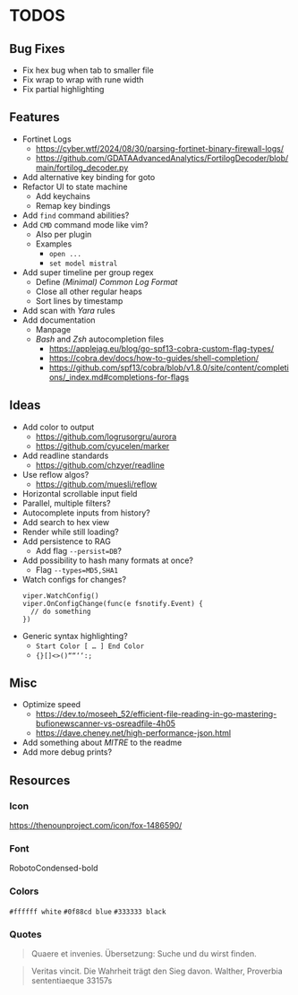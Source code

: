 # TODOS

## Bug Fixes
- Fix hex bug when tab to smaller file
- Fix wrap to wrap with rune width
- Fix partial highlighting

## Features
- Fortinet Logs
  - https://cyber.wtf/2024/08/30/parsing-fortinet-binary-firewall-logs/
  - https://github.com/GDATAAdvancedAnalytics/FortilogDecoder/blob/main/fortilog_decoder.py
- Add alternative key binding for goto
- Refactor UI to state machine
  - Add keychains
  - Remap key bindings
- Add `find` command abilities?
- Add `CMD` command mode like vim?
  - Also per plugin
  - Examples
    - `open ...`
    - `set model mistral`
- Add super timeline per group regex
  - Define *(Minimal) Common Log Format*
  - Close all other regular heaps
  - Sort lines by timestamp
- Add scan with *Yara* rules
- Add documentation
  - Manpage
  - *Bash* and *Zsh* autocompletion files
    - https://applejag.eu/blog/go-spf13-cobra-custom-flag-types/
    - https://cobra.dev/docs/how-to-guides/shell-completion/
    - https://github.com/spf13/cobra/blob/v1.8.0/site/content/completions/_index.md#completions-for-flags

## Ideas
- Add color to output
  - https://github.com/logrusorgru/aurora
  - https://github.com/cyucelen/marker
- Add readline standards
  - https://github.com/chzyer/readline
- Use reflow algos?
  - https://github.com/muesli/reflow
- Horizontal scrollable input field
- Parallel, multiple filters?
- Autocomplete inputs from history?
- Add search to hex view
- Render while still loading?
- Add persistence to RAG
  - Add flag `--persist=DB`?
- Add possibility to hash many formats at once?
  - Flag `--types=MD5,SHA1`
- Watch configs for changes?
  ```
  viper.WatchConfig()
  viper.OnConfigChange(func(e fsnotify.Event) {
    // do something
  })
  ```
- Generic syntax highlighting?
  - `Start Color [ … ] End Color`
  - `{}[]<>()““‘‘:;`

## Misc
- Optimize speed
  - https://dev.to/moseeh_52/efficient-file-reading-in-go-mastering-bufionewscanner-vs-osreadfile-4h05
  - https://dave.cheney.net/high-performance-json.html
- Add something about *MITRE* to the readme
- Add more debug prints?

## Resources

### Icon
https://thenounproject.com/icon/fox-1486590/

### Font
RobotoCondensed-bold

### Colors
`#ffffff white`
`#0f88cd blue`
`#333333 black`

### Quotes
> Quaere et invenies.
> Übersetzung: Suche und du wirst finden.

> Veritas vincit.
> Die Wahrheit trägt den Sieg davon.
> Walther, Proverbia sententiaeque 33157s
